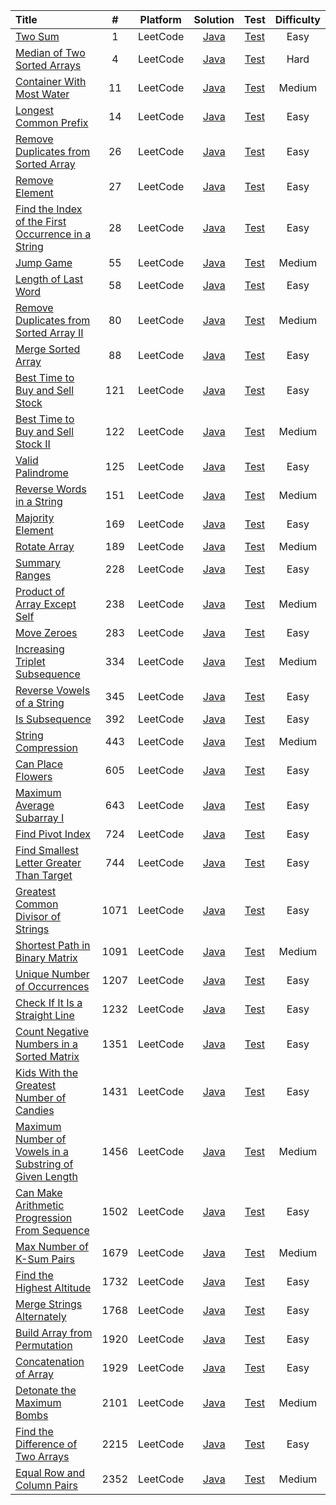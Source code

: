 | Title | # | Platform | Solution | Test | Difficulty |
| :---- |:-:| :------: | :------: | :--: | :--------: |
| [Two Sum](https://leetcode.com/problems/two-sum/) | 1 | LeetCode | [Java](./src/main/java/leetcode/TwoSum.java) | [Test](./src/test/java/leetcode/TwoSumTest.java) | Easy |
| [Median of Two Sorted Arrays](https://leetcode.com/problems/median-of-two-sorted-arrays/) | 4 | LeetCode | [Java](./src/main/java/leetcode/MedianOfTwoSortedArrays.java) | [Test](./src/test/java/leetcode/MedianOfTwoSortedArraysTest.java) | Hard |
| [Container With Most Water](https://leetcode.com/problems/container-with-most-water/) | 11 | LeetCode | [Java](./src/main/java/leetcode/ContainerWithMostWater.java) | [Test](./src/test/java/leetcode/ContainerWithMostWaterTest.java) | Medium |
| [Longest Common Prefix](https://leetcode.com/problems/longest-common-prefix/) | 14 | LeetCode | [Java](./src/main/java/leetcode/LongestCommonPrefix.java) | [Test](./src/test/java/leetcode/LongestCommonPrefixTest.java) | Easy |
| [Remove Duplicates from Sorted Array](https://leetcode.com/problems/remove-duplicates-from-sorted-array/) | 26 | LeetCode | [Java](./src/main/java/leetcode/RemoveDuplicatesFromSortedArray.java) | [Test](./src/test/java/leetcode/RemoveDuplicatesFromSortedArrayTest.java) | Easy |
| [Remove Element](https://leetcode.com/problems/remove-element/) | 27 | LeetCode | [Java](./src/main/java/leetcode/RemoveElement.java) | [Test](./src/test/java/leetcode/RemoveElementTest.java) | Easy |
| [Find the Index of the First Occurrence in a String](https://leetcode.com/problems/find-the-index-of-the-first-occurrence-in-a-string/) | 28 | LeetCode | [Java](./src/main/java/leetcode/FindTheIndexOfTheFirstOccurrenceInString.java) | [Test](./src/test/java/leetcode/FindTheIndexOfTheFirstOccurrenceInStringTest.java) | Easy |
| [Jump Game](https://leetcode.com/problems/jump-game/) | 55 | LeetCode | [Java](./src/main/java/leetcode/JumpGame.java) | [Test](./src/test/java/leetcode/JumpGameTest.java) | Medium |
| [Length of Last Word](https://leetcode.com/problems/length-of-last-word/) | 58 | LeetCode | [Java](./src/main/java/leetcode/LengthOfLastWord.java) | [Test](./src/test/java/leetcode/LengthOfLastWordTest.java) | Easy |
| [Remove Duplicates from Sorted Array II](https://leetcode.com/problems/remove-duplicates-from-sorted-array-ii/) | 80 | LeetCode | [Java](./src/main/java/leetcode/RemoveDuplicatesFromSortedArrayII.java) | [Test](./src/test/java/leetcode/RemoveDuplicatesFromSortedArrayIITest.java) | Medium |
| [Merge Sorted Array](https://leetcode.com/problems/merge-sorted-array/) | 88 | LeetCode | [Java](./src/main/java/leetcode/MergeSortedArray.java) | [Test](./src/test/java/leetcode/MergeSortedArrayTest.java) | Easy |
| [Best Time to Buy and Sell Stock](https://leetcode.com/problems/best-time-to-buy-and-sell-stock/) | 121 | LeetCode | [Java](./src/main/java/leetcode/BestTimeToBuyAndSellStock.java) | [Test](./src/test/java/leetcode/BestTimeToBuyAndSellStockTest.java) | Easy |
| [Best Time to Buy and Sell Stock II](https://leetcode.com/problems/best-time-to-buy-and-sell-stock-ii/) | 122 | LeetCode | [Java](./src/main/java/leetcode/BestTimeToBuyAndSellStockII.java) | [Test](./src/test/java/leetcode/BestTimeToBuyAndSellStockIITest.java) | Medium |
| [Valid Palindrome](https://leetcode.com/problems/valid-palindrome/) | 125 | LeetCode | [Java](./src/main/java/leetcode/ValidPalindrome.java) | [Test](./src/test/java/leetcode/ValidPalindromeTest.java) | Easy |
| [Reverse Words in a String](https://leetcode.com/problems/reverse-words-in-a-string/) | 151 | LeetCode | [Java](./src/main/java/leetcode/ReverseWordsInAString.java) | [Test](./src/test/java/leetcode/ReverseWordsInAStringTest.java) | Medium |
| [Majority Element](https://leetcode.com/problems/majority-element/) | 169 | LeetCode | [Java](./src/main/java/leetcode/MajorityElement.java) | [Test](./src/test/java/leetcode/MajorityElementTest.java) | Easy |
| [Rotate Array](https://leetcode.com/problems/rotate-array/) | 189 | LeetCode | [Java](./src/main/java/leetcode/RotateArray.java) | [Test](./src/test/java/leetcode/RotateArrayTest.java) | Medium |
| [Summary Ranges](https://leetcode.com/problems/summary-ranges) | 228 | LeetCode | [Java](./src/main/java/leetcode/SummaryRanges.java) | [Test](./src/test/java/leetcode/SummaryRangesTest.java) | Easy |
| [Product of Array Except Self](https://leetcode.com/problems/product-of-array-except-self/) | 238 | LeetCode | [Java](./src/main/java/leetcode/ProductOfArrayExceptSelf.java) | [Test](./src/test/java/leetcode/ProductOfArrayExceptSelfTest.java) | Medium |
| [Move Zeroes](https://leetcode.com/problems/move-zeroes/) | 283 | LeetCode | [Java](./src/main/java/leetcode/MoveZeroes.java) | [Test](./src/test/java/leetcode/MoveZeroesTest.java) | Easy |
| [Increasing Triplet Subsequence](https://leetcode.com/problems/increasing-triplet-subsequence/) | 334 | LeetCode | [Java](./src/main/java/leetcode/IncreasingTripletSubsequence.java) | [Test](./src/test/java/leetcode/IncreasingTripletSubsequenceTest.java) | Medium |
| [Reverse Vowels of a String](https://leetcode.com/problems/reverse-vowels-of-a-string/) | 345 | LeetCode | [Java](./src/main/java/leetcode/ReverseVowelsOfAString.java) | [Test](./src/test/java/leetcode/ReverseVowelsOfAStringTest.java) | Easy |
| [Is Subsequence](https://leetcode.com/problems/is-subsequence/) | 392 | LeetCode | [Java](./src/main/java/leetcode/IsSubsequence.java) | [Test](./src/test/java/leetcode/IsSubsequenceTest.java) | Easy |
| [String Compression](https://leetcode.com/problems/string-compression/) | 443 | LeetCode | [Java](./src/main/java/leetcode/StringCompression.java) | [Test](./src/test/java/leetcode/StringCompressionTest.java) | Medium |
| [Can Place Flowers](https://leetcode.com/problems/can-place-flowers/) | 605 | LeetCode | [Java](./src/main/java/leetcode/CanPlaceFlowers.java) | [Test](./src/test/java/leetcode/CanPlaceFlowersTest.java) | Easy |
| [Maximum Average Subarray I](https://leetcode.com/problems/maximum-average-subarray-i/) | 643 | LeetCode | [Java](./src/main/java/leetcode/MaximumAverageSubarrayI.java) | [Test](./src/test/java/leetcode/MaximumAverageSubarrayITest.java) | Easy |
| [Find Pivot Index](https://leetcode.com/problems/find-pivot-index/) | 724 | LeetCode | [Java](./src/main/java/leetcode/FindPivotIndex.java) | [Test](./src/test/java/leetcode/FindPivotIndexTest.java) | Easy |
| [Find Smallest Letter Greater Than Target](https://leetcode.com/problems/find-smallest-letter-greater-than-target/) | 744 | LeetCode | [Java](./src/main/java/leetcode/FindSmallestLetterGreaterThanTarget.java) | [Test](./src/test/java/leetcode/FindSmallestLetterGreaterThanTargetTest.java) | Easy |
| [Greatest Common Divisor of Strings](https://leetcode.com/problems/greatest-common-divisor-of-strings/) | 1071 | LeetCode | [Java](./src/main/java/leetcode/GreatestCommonDivisorOfStrings.java) | [Test](./src/test/java/leetcode/GreatestCommonDivisorOfStringsTest.java) | Easy |
| [Shortest Path in Binary Matrix](https://leetcode.com/problems/shortest-path-in-binary-matrix/) | 1091 | LeetCode | [Java](./src/main/java/leetcode/ShortestPathInBinaryMatrix.java) | [Test](./src/test/java/leetcode/ShortestPathInBinaryMatrixTest.java) | Medium |
| [Unique Number of Occurrences](https://leetcode.com/problems/unique-number-of-occurrences/) | 1207 | LeetCode | [Java](./src/main/java/leetcode/UniqueNumberOfOccurrences.java) | [Test](./src/test/java/leetcode/UniqueNumberOfOccurrencesTest.java) | Easy |
| [Check If It Is a Straight Line](https://leetcode.com/problems/check-if-it-is-a-straight-line/) | 1232 | LeetCode | [Java](./src/main/java/leetcode/CheckIfItIsAStraightLine.java) | [Test](./src/test/java/leetcode/CheckIfItIsAStraightLineTest.java) | Easy |
| [Count Negative Numbers in a Sorted Matrix](https://leetcode.com/problems/count-negative-numbers-in-a-sorted-matrix/) | 1351 | LeetCode | [Java](./src/main/java/leetcode/CountNegativeNumbersInSortedMatrix.java) | [Test](./src/test/java/leetcode/CountNegativeNumbersInSortedMatrixTest.java) | Easy |
| [Kids With the Greatest Number of Candies](https://leetcode.com/problems/kids-with-the-greatest-number-of-candies/) | 1431 | LeetCode | [Java](./src/main/java/leetcode/KidsWithTheGreatestNumberOfCandies.java) | [Test](./src/test/java/leetcode/KidsWithTheGreatestNumberOfCandiesTest.java) | Easy |
| [Maximum Number of Vowels in a Substring of Given Length](https://leetcode.com/problems/maximum-number-of-vowels-in-a-substring-of-given-length/) | 1456 | LeetCode | [Java](./src/main/java/leetcode/MaximumNumberOfVowelsInSubstringOfGivenLength.java) | [Test](./src/test/java/leetcode/MaximumNumberOfVowelsInSubstringOfGivenLengthTest.java) | Medium |
| [Can Make Arithmetic Progression From Sequence](https://leetcode.com/problems/can-make-arithmetic-progression-from-sequence/) | 1502 | LeetCode | [Java](./src/main/java/leetcode/CanMakeArithmeticProgressionFromSequence.java) | [Test](./src/test/java/leetcode/CanMakeArithmeticProgressionFromSequenceTest.java) | Easy |
| [Max Number of K-Sum Pairs](https://leetcode.com/problems/max-number-of-k-sum-pairs/) | 1679 | LeetCode | [Java](./src/main/java/leetcode/MaxNumberOfKSumPairs.java) | [Test](./src/test/java/leetcode/MaxNumberOfKSumPairsTest.java) | Medium |
| [Find the Highest Altitude](https://leetcode.com/problems/find-the-highest-altitude/) | 1732 | LeetCode | [Java](./src/main/java/leetcode/FindTheHighestAltitude.java) | [Test](./src/test/java/leetcode/FindTheHighestAltitudeTest.java) | Easy |
| [Merge Strings Alternately](https://leetcode.com/problems/merge-strings-alternately/) | 1768 | LeetCode | [Java](./src/main/java/leetcode/MergeStringsAlternately.java) | [Test](./src/test/java/leetcode/MergeStringsAlternatelyTest.java) | Easy |
| [Build Array from Permutation](https://leetcode.com/problems/build-array-from-permutation/) | 1920 | LeetCode | [Java](./src/main/java/leetcode/BuildArrayFromPermutation.java) | [Test](./src/test/java/leetcode/BuildArrayFromPermutationTest.java) | Easy |
| [Concatenation of Array](https://leetcode.com/problems/concatenation-of-array/) | 1929 | LeetCode | [Java](./src/main/java/leetcode/ConcatenationOfArray.java) | [Test](./src/test/java/leetcode/ConcatenationOfArrayTest.java) | Easy |
| [Detonate the Maximum Bombs](https://leetcode.com/problems/detonate-the-maximum-bombs/) | 2101 | LeetCode | [Java](./src/main/java/leetcode/DetonateTheMaximumBombs.java) | [Test](./src/test/java/leetcode/DetonateTheMaximumBombsTest.java) | Medium |
| [Find the Difference of Two Arrays](https://leetcode.com/problems/find-the-difference-of-two-arrays/) | 2215 | LeetCode | [Java](./src/main/java/leetcode/FindTheDifferenceOfTwoArrays.java) | [Test](./src/test/java/leetcode/FindTheDifferenceOfTwoArraysTest.java) | Easy |
| [Equal Row and Column Pairs](https://leetcode.com/problems/equal-row-and-column-pairs) | 2352 | LeetCode | [Java](./src/main/java/leetcode/EqualRowAndColumnPairs) | [Test](./src/test/java/leetcode/EqualRowAndColumnPairsTest) | Medium |



<!---
  | []() |  | LeetCode | [Java](./src/main/java/leetcode/) | [Test](./src/test/java/leetcode/) |  |
-->

